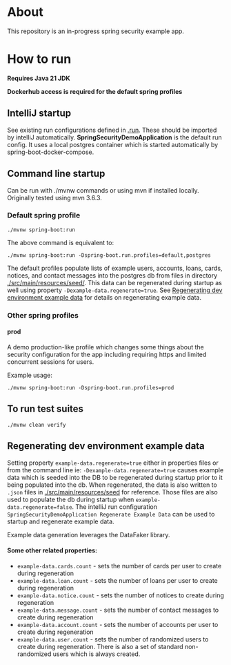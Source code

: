 # About

This repository is an in-progress spring security example app.

# How to run

**Requires Java 21 JDK**

**Dockerhub access is required for the default spring profiles**

## IntelliJ startup

See existing run configurations defined in [.run](.run). These should be imported by intelliJ automatically. **SpringSecurityDemoApplication** is the default run config. It uses a local postgres container which is started automatically by spring-boot-docker-compose.

## Command line startup

Can be run with ./mvnw commands or using mvn if installed locally. Originally tested using mvn 3.6.3. 

### Default spring profile

`./mvnw spring-boot:run`

The above command is equivalent to:

`./mvnw spring-boot:run -Dspring-boot.run.profiles=default,postgres`

The default profiles populate lists of example users, accounts, loans, cards, notices, and contact messages into the postgres db from files in directory [./src/main/resources/seed/](./src/main/resources/seed/). This data can be regenerated during startup as well using property `-Dexample-data.regenerate=true`. See [Regenerating dev environment example data](#regenerating-dev-environment-example-data) for details on regenerating example data. 

### Other spring profiles

#### prod

A demo production-like profile which changes some things about the security configuration for the app including requiring https and limited concurrent sessions for users.

Example usage:

`./mvnw spring-boot:run -Dspring-boot.run.profiles=prod`

## To run test suites

`./mvnw clean verify`

## Regenerating dev environment example data

Setting property `example-data.regenerate=true` either in properties files or from the command line ie: `-Dexample-data.regenerate=true` causes example data which is seeded into the DB to be regenerated during startup prior to it being populated into the db.
When regenerated, the data is also written to `.json` files in [./src/main/resources/seed](./src/main/resources/seed) for reference. Those files are also used to populate the db during startup when `example-data.regenerate=false`.
The intelliJ run configuration `SpringSecurityDemoApplication Regenerate Example Data` can be used to startup and regenerate example data.

Example data generation leverages the DataFaker library.

#### Some other related properties:

- `example-data.cards.count` - sets the number of cards per user to create during regeneration
- `example-data.loan.count` - sets the number of loans per user to create during regeneration
- `example-data.notice.count` - sets the number of notices to create during regeneration
- `example-data.message.count` - sets the number of contact messages to create during regeneration
- `example-data.account.count` - sets the number of accounts per user to create during regeneration
- `example-data.user.count` - sets the number of randomized users to create during regeneration. There is also a set of standard non-randomized users which is always created.
